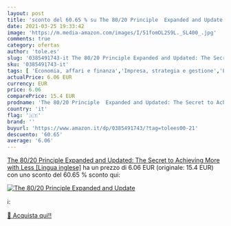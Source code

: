 ```yaml
---
layout: post
title: 'sconto del 60.65 % su The 80/20 Principle  Expanded and Update  '
date: 2021-03-25 19:33:42
image: 'https://m.media-amazon.com/images/I/51fomOL2S9L._SL400_.jpg'
comments: true
category: ofertas
author: 'tole.es'
slug: '0385491743-it The 80/20 Principle Expanded and Updated: The Secret to...'
sku: '0385491743-it'
tags: [ 'Economia, affari e finanza','Impresa, strategia e gestione','Libri','Self-help', ]
actualPrice: 6.06 EUR
currency: EUR
price: 6.06
comparePrice: 15.4 EUR
prodname: 'The 80/20 Principle  Expanded and Updated: The Secret to Achieving More with Less [Lingua inglese]'
country: 'it'
flag: '🇮🇹'
brand: ''
buyurl: 'https://www.amazon.it/dp/0385491743/?tag=tolees00-21'
descuento: '60.65'
average: '6.06'
---
```


[The 80/20 Principle  Expanded and Updated: The Secret to Achieving More with Less [Lingua inglese]](https://www.amazon.it/dp/0385491743/?tag=tolees00-21) ha un prezzo di 6.06 EUR (originale: 15.4 EUR) con uno sconto del 60.65 % sconto qui:

[![The 80/20 Principle  Expanded and Update](https://m.media-amazon.com/images/I/51fomOL2S9L._SL400_.jpg)](https://www.amazon.it/dp/0385491743/?tag=tolees00-21)

ℹ️:


[🛒 Acquista qui!!](https://www.amazon.it/dp/0385491743/?tag=tolees00-21)
